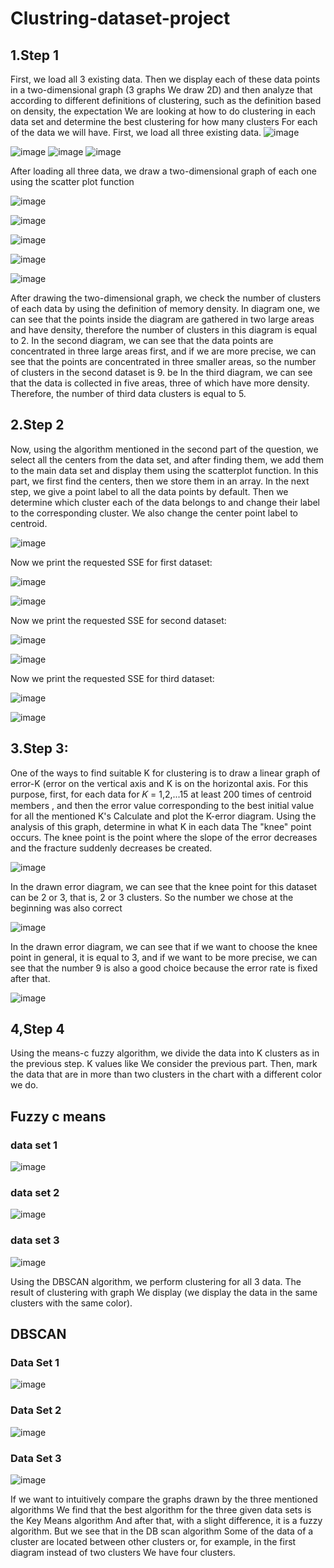 # Clustring-dataset-project
## 1.Step 1
First, we load all 3 existing data. Then we display each of these data points in a two-dimensional graph (3 graphs
We draw 2D) and then analyze that according to different definitions of clustering, such as the definition based on density, the expectation
We are looking at how to do clustering in each data set and determine the best clustering for how many clusters
For each of the data we will have.
First, we load all three existing data.
![image](https://user-images.githubusercontent.com/80061534/183742207-8edcdc45-2142-4497-b09f-e903a4e686bd.png)

![image](https://user-images.githubusercontent.com/80061534/183742241-90878403-1569-4955-9903-ad8f983f10f2.png) ![image](https://user-images.githubusercontent.com/80061534/183742285-492ce652-b753-4cb8-8948-e7564de4a4dc.png) ![image](https://user-images.githubusercontent.com/80061534/183742318-4d8286e1-9f80-41db-ab3a-7e26b7077fc5.png)

After loading all three data, we draw a two-dimensional graph of each one using the scatter plot function

![image](https://user-images.githubusercontent.com/80061534/183742424-ad75106d-ac7a-4ca8-a73f-510eda0769b6.png)

![image](https://user-images.githubusercontent.com/80061534/183742456-9e10182c-84b6-412e-a4c1-604ee276fc7a.png)

![image](https://user-images.githubusercontent.com/80061534/183742457-86cedc11-36fa-4191-97ea-0f3f385a9728.png)

![image](https://user-images.githubusercontent.com/80061534/183742466-2a61f17f-f713-4662-bc8e-f82ecab78038.png)

![image](https://user-images.githubusercontent.com/80061534/183742474-7e308b2b-6ce4-4e41-9989-f52c9eb0bcce.png)

After drawing the two-dimensional graph, we check the number of clusters of each data by using the definition of memory density. In diagram one, we can see that the points inside the diagram are gathered in two large areas and have density, therefore the number of clusters in this diagram is equal to 2.
In the second diagram, we can see that the data points are concentrated in three large areas first, and if we are more precise, we can see that the points are concentrated in three smaller areas, so the number of clusters in the second dataset is 9. be
In the third diagram, we can see that the data is collected in five areas, three of which have more density. Therefore, the number of third data clusters is equal to 5.

## 2.Step 2
Now, using the algorithm mentioned in the second part of the question, we select all the centers from the data set, and after finding them, we add them to the main data set and display them using the scatterplot function.
In this part, we first find the centers, then we store them in an array. In the next step, we give a point label to all the data points by default. Then we determine which cluster each of the data belongs to and change their label to the corresponding cluster. We also change the center point label to centroid.

![image](https://user-images.githubusercontent.com/80061534/183742807-10fb833b-f7a4-4916-8ae4-b5cdc8db7d00.png)

Now we print the requested SSE for first dataset:

![image](https://user-images.githubusercontent.com/80061534/183742927-865b81ba-93cb-4bc9-85b4-a698916f67ca.png)

![image](https://user-images.githubusercontent.com/80061534/183742956-a0026127-8423-4ee2-ab4b-81258245903f.png)

Now we print the requested SSE for second dataset:

![image](https://user-images.githubusercontent.com/80061534/183743132-f7cc7027-fc44-4525-affe-b8bbf1953869.png)

![image](https://user-images.githubusercontent.com/80061534/183743144-4fe87619-21fb-4d71-8eca-a4f1a1839b7e.png)

Now we print the requested SSE for third dataset:

![image](https://user-images.githubusercontent.com/80061534/183743249-eaaf187b-b6dd-48a0-a161-233e1716c786.png)

![image](https://user-images.githubusercontent.com/80061534/183743278-d1409f0f-3133-44fc-b133-fe3bff640d74.png)

## 3.Step 3:
One of the ways to find suitable K for clustering is to draw a linear graph of error-K (error on the vertical axis and K
is on the horizontal axis. For this purpose, first, for each data for 𝐾 = 1,2,...15 at least 200 times of centroid members
, and then the error value corresponding to the best initial value for all the mentioned K's
Calculate and plot the K-error diagram. Using the analysis of this graph, determine in what K in each data
The "knee" point occurs. The knee point is the point where the slope of the error decreases and the fracture suddenly decreases
be created.

![image](https://user-images.githubusercontent.com/80061534/183744382-fd1aa70c-fd90-4b0e-9e73-82f0cbb688cb.png)

In the drawn error diagram, we can see that the knee point for this dataset can be 2 or 3, that is, 2 or 3 clusters. So the number we chose at the beginning was also correct

![image](https://user-images.githubusercontent.com/80061534/183744450-a370f5f7-0d2b-4594-bab6-95ce1152b51e.png)

In the drawn error diagram, we can see that if we want to choose the knee point in general, it is equal to 3, and if we want to be more precise, we can see that the number 9 is also a good choice because the error rate is fixed after that.

![image](https://user-images.githubusercontent.com/80061534/183744512-3b49208b-0fde-48cc-9b22-f5d8ebf1db32.png)

## 4,Step 4
Using the means-c fuzzy algorithm, we divide the data into K clusters as in the previous step. K values like
We consider the previous part. Then, mark the data that are in more than two clusters in the chart with a different color
we do.
## Fuzzy c means
### data set 1
![image](https://user-images.githubusercontent.com/80061534/183744735-543fcc8a-dde6-4963-af35-e09c823e8b31.png)

### data set 2
![image](https://user-images.githubusercontent.com/80061534/183744789-1be7d1cc-5c17-4ed7-92b4-11dcb90fe122.png)

### data set 3
![image](https://user-images.githubusercontent.com/80061534/183744831-7d3f21a7-0dad-4ceb-846b-1556d3be18a8.png)

Using the DBSCAN algorithm, we perform clustering for all 3 data. The result of clustering with graph
We display (we display the data in the same clusters with the same color).

## DBSCAN
### Data Set 1
![image](https://user-images.githubusercontent.com/80061534/183745047-addade9d-5b2d-4565-82fe-f3bb3ec40c87.png)

### Data Set 2
![image](https://user-images.githubusercontent.com/80061534/183745121-31cbe32f-ad00-46e7-8c54-55e48d5f135c.png)

### Data Set 3
![image](https://user-images.githubusercontent.com/80061534/183745192-9f1b5174-86ea-4620-a7aa-8307c262b523.png)

If we want to intuitively compare the graphs drawn by the three mentioned algorithms
We find that the best algorithm for the three given data sets is the Key Means algorithm
  And after that, with a slight difference, it is a fuzzy algorithm. But we see that in the DB scan algorithm
  Some of the data of a cluster are located between other clusters or, for example, in the first diagram instead of two clusters
  We have four clusters.
